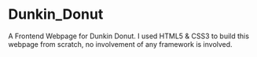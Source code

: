 # Dunkin_Donut
A Frontend Webpage for Dunkin Donut. I used HTML5 &amp; CSS3 to build this webpage from scratch, no involvement of any framework is involved.
